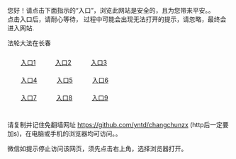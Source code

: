 您好！请点击下面指示的“入口”，浏览此网站是安全的，且为您带来平安。。 <br/>
点击入口后，请耐心等待， 过程中可能会出现无法打开的提示，请忽略，最终会进入网站. </br>

法轮大法在长春<br/>
<div style="padding:10px"><a style="margin:20px" target="_blank" href="https://d59r5772eppcv.cloudfront.net/2Qpsp?dalgynt" id="ccLink1" rel="nofollow">入口1</a> <a target="_blank" style="margin:20px" href="https://d12zn5nl0jcunn.cloudfront.net/2Qpsp?irwqkw" id="ccLink2" rel="nofollow">入口2</a> <a style="margin:20px" target="_blank" href="https://d2451l4l9iprxs.cloudfront.net/2Qpsp?knahalbu" id="ccLink3" rel="nofollow">入口3</a></div>

<div style="padding:10px" ><a style="margin:20px" target="_blank" href="https://d59r5772eppcv.cloudfront.net/2Qpsp?dalgynt" id="ccLink4" rel="nofollow">入口4</a> <a style="margin:20px" href="https://d12zn5nl0jcunn.cloudfront.net/2Qpsp?irwqkw" target="_blank" id="ccLink5" rel="nofollow">入口5</a> <a style="margin:20px" href="https://d2451l4l9iprxs.cloudfront.net/2Qpsp?knahalbu" target="_blank" id="ccLink6" rel="nofollow">入口6</a></div>

<div style="padding:10px"><a style="margin:20px" target="_blank" href="https://d59r5772eppcv.cloudfront.net/2Qpsp?dalgynt" id="ccLink7" rel="nofollow">入口7</a> <a style="margin:20px" href="https://d12zn5nl0jcunn.cloudfront.net/2Qpsp?irwqkw" target="_blank" id="ccLink8" rel="nofollow">入口8</a> <a style="margin:20px" target="_blank" href="https://d2451l4l9iprxs.cloudfront.net/2Qpsp?knahalbu" id="ccLink9" rel="nofollow">入口9</a></div>

<br/>



请复制并记住免翻墙网址 https://github.com/yntd/changchunzx (http后一定要加s)，在电脑或手机的浏览器均可访问。。<br/>

微信如提示停止访问该网页，须先点击右上角，选择浏览器打开。
